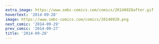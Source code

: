 ```yaml
---
extra_image: https://www.smbc-comics.com/comics/20140928after.gif
hovertext: '2014-09-28'
image: https://www.smbc-comics.com/comics/20140928.png
next_comic: '2014-09-29'
prev_comic: '2014-09-27'
title: '2014-09-28'
---
```


